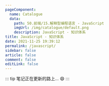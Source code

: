 ```yaml
---
pageComponent: 
  name: Catalogue
  data: 
    path: 50.前端/15.解释型编程语言 - JavaScript
    imgUrl: /img/catalogue/default.png
    description: JavaScript - 知识体系
title: JavaScript - 知识体系
date: 2021-11-25 19:39:12
permalink: /javascript/
sidebar: false
article: false
comment: false
editLink: false
---
```


::: tip
笔记正在更新的路上... :smile:
:::